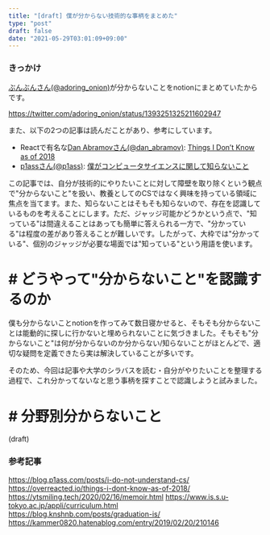```yaml
---
title: "[draft] 僕が分からない技術的な事柄をまとめた"
type: "post"
draft: false
date: "2021-05-29T03:01:09+09:00"
---
```


### きっかけ
[ぶんぶんさん(@adoring_onion)](https://twitter.com/adoring_onion)が分からないことをnotionにまとめていたからです。

https://twitter.com/adoring_onion/status/1393251325211602947

また、以下の2つの記事は読んだことがあり、参考にしています。

- Reactで有名な[Dan Abramovさん(@dan_abramov)](https://twitter.com/dan_abramov): [Things I Don’t Know as of 2018](https://overreacted.io/things-i-dont-know-as-of-2018/)
- [p1assさん(@p1ass)](https://twitter.com/p1ass): [僕がコンピュータサイエンスに関して知らないこと](https://blog.p1ass.com/posts/i-do-not-understand-cs/)

この記事では、自分が技術的にやりたいことに対して障壁を取り除くという観点で"分からないこと"を扱い、教養としてのCSではなく興味を持っている領域に焦点を当てます。また、知らないことはそもそも知らないので、存在を認識しているものを考えることにします。ただ、ジャッジ可能かどうかという点で、"知っている"は間違えることはあっても簡単に答えられる一方で、"分かっている"は程度の差があり答えることが難しいです。したがって、大枠では"分かっている"、個別のジャッジが必要な場面では"知っている"という用語を使います。

# # どうやって"分からないこと"を認識するのか
僕も分からないことnotionを作ってみて数日寝かせると、そもそも分からないことは能動的に探しに行かないと埋められないことに気づきました。そもそも"分からないこと"は何が分からないのか分からない/知らないことがほとんどで、適切な疑問を定義できたら実は解決していることが多いです。

そのため、今回は記事や大学のシラバスを読む・自分がやりたいことを整理する過程で、これ分かってないなと思う事柄を探すことで認識しようと試みました。

# # 分野別分からないこと
(draft)

### 参考記事

https://blog.p1ass.com/posts/i-do-not-understand-cs/
https://overreacted.io/things-i-dont-know-as-of-2018/
https://ytsmiling.tech/2020/02/16/memoir.html
https://www.is.s.u-tokyo.ac.jp/appli/curriculum.html
https://blog.knshnb.com/posts/graduation-is/
https://kammer0820.hatenablog.com/entry/2019/02/20/210146
